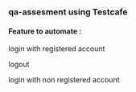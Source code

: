 ### qa-assesment using Testcafe
#### Feature to automate :
<p>login with registered account</p>
<p>logout</p>
<p>login with non registered account</p>
